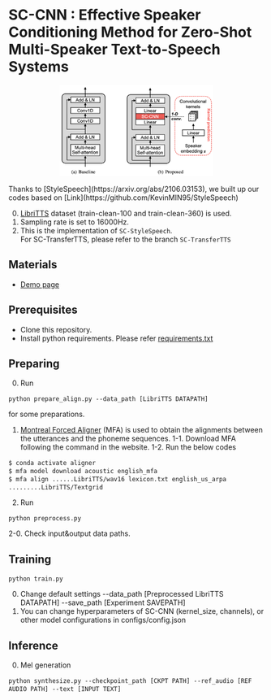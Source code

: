 # SC-CNN : Effective Speaker Conditioning Method for Zero-Shot Multi-Speaker Text-to-Speech Systems
<p align="center"><img src="SC-CNN.jpg" width="60%"></p>
Thanks to [StyleSpeech](https://arxiv.org/abs/2106.03153), we built up our codes based on [Link](https://github.com/KevinMIN95/StyleSpeech)

0. [LibriTTS]((https://research.google/tools/datasets/libri-tts/)) dataset (train-clean-100 and train-clean-360) is used.
1. Sampling rate is set to 16000Hz.
2. This is the implementation of `SC-StyleSpeech`. <br>For SC-TransferTTS, please refer to the branch `SC-TransferTTS`

## Materials
- [Demo page](https://hcy71o.github.io/SC-CNN-demo/)

## Prerequisites
- Clone this repository.
- Install python requirements. Please refer [requirements.txt](requirements.txt)

## Preparing
0. Run 
```
python prepare_align.py --data_path [LibriTTS DATAPATH]
```
for some preparations.
1. [Montreal Forced Aligner](https://montreal-forced-aligner.readthedocs.io/en/latest/) (MFA) is used to obtain the alignments between the utterances and the phoneme sequences. 
1-1. Download MFA following the command in the website.
1-2. Run the below codes
```
$ conda activate aligner
$ mfa model download acoustic english_mfa
$ mfa align ......LibriTTS/wav16 lexicon.txt english_us_arpa .........LibriTTS/Textgrid
```
2. Run 
```
python preprocess.py
```
2-0. Check input&output data paths.

## Training
```
python train.py
```
0. Change default settings  --data_path [Preprocessed LibriTTS DATAPATH] --save_path [Experiment SAVEPATH]
1. You can change hyperparameters of SC-CNN (kernel_size, channels), or other model configurations in configs/config.json

## Inference
0. Mel generation
```
python synthesize.py --checkpoint_path [CKPT PATH] --ref_audio [REF AUDIO PATH] --text [INPUT TEXT]
```
